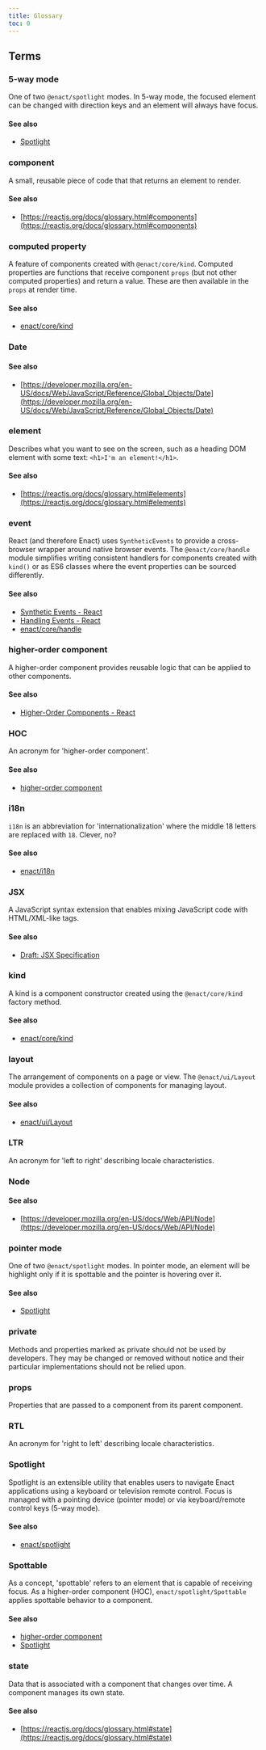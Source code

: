 ```yaml
---
title: Glossary
toc: 0
---
```


## Terms

### 5-way mode
One of two `@enact/spotlight` modes.  In 5-way mode, the focused element can be changed with direction keys and an element will always have focus.
#### See also
*   [Spotlight](#spotlight)

### component
A small, reusable piece of code that that returns an element to render.
#### See also
*   [https://reactjs.org/docs/glossary.html#components](https://reactjs.org/docs/glossary.html#components)

### computed property
A feature of components created with `@enact/core/kind`.  Computed properties are functions that receive component `props` (but not other computed properties) and return a value.  These are then available in the `props` at render time.
#### See also
*  [enact/core/kind](../../modules/core/kind)

### Date
#### See also
*   [https://developer.mozilla.org/en-US/docs/Web/JavaScript/Reference/Global_Objects/Date](https://developer.mozilla.org/en-US/docs/Web/JavaScript/Reference/Global_Objects/Date)

### element
Describes what you want to see on the screen, such as a heading DOM element with some text: `<h1>I'm an element!</h1>`.
#### See also
*   [https://reactjs.org/docs/glossary.html#elements](https://reactjs.org/docs/glossary.html#elements)

### event
React (and therefore Enact) uses `SyntheticEvents` to provide a cross-browser wrapper around native browser events.  The `@enact/core/handle` module simplifies writing consistent handlers for components created with `kind()` or as ES6 classes where the event properties can be sourced differently.
#### See also
*   [Synthetic Events - React](https://reactjs.org/docs/events.html)
*   [Handling Events - React](https://reactjs.org/docs/handling-events.html)
*   [enact/core/handle](../../modules/core/handle)

### higher-order component
A higher-order component provides reusable logic that can be applied to other components.
#### See also
*    [Higher-Order Components - React](https://reactjs.org/docs/higher-order-components.html)

### HOC
An acronym for 'higher-order component'.
#### See also
*   [higher-order component](#higher-order-component)

### i18n
`i18n` is an abbreviation for 'internationalization' where the middle 18 letters are replaced with `18`.  Clever, no?
#### See also
*   [enact/i18n](../../modules/i18n/$L)

### JSX
A JavaScript syntax extension that enables mixing JavaScript code with HTML/XML-like tags.
#### See also
*   [Draft: JSX Specification](https://facebook.github.io/jsx/)

### kind
A kind is a component constructor created using the `@enact/core/kind` factory method.
#### See also
*   [enact/core/kind](../../modules/core/kind)

### layout
The arrangement of components on a page or view. The `@enact/ui/Layout` module provides a collection of components for managing layout.
#### See also
*   [enact/ui/Layout](../../modules/ui/Layout)

### LTR
An acronym for 'left to right' describing locale characteristics.

### Node
#### See also
*   [https://developer.mozilla.org/en-US/docs/Web/API/Node](https://developer.mozilla.org/en-US/docs/Web/API/Node)

### pointer mode
One of two `@enact/spotlight` modes.  In pointer mode, an element will be highlight only if it is spottable and the pointer is hovering over it.
#### See also
*   [Spotlight](#spotlight)

### private
Methods and properties marked as private should not be used by developers. They may be changed or removed without notice and their particular implementations should not be relied upon.

### props
Properties that are passed to a component from its parent component.

### RTL
An acronym for 'right to left' describing locale characteristics.

### Spotlight
Spotlight is an extensible utility that enables users to navigate Enact applications using a keyboard or television remote control.  Focus is managed with a pointing device (pointer mode) or via keyboard/remote control keys (5-way mode).
#### See also
*   [enact/spotlight](../../modules/spotlight)

### Spottable
As a concept, 'spottable' refers to an element that is capable of receiving focus.  As a higher-order component (HOC), `enact/spotlight/Spottable` applies spottable behavior to a component.
#### See also
*   [higher-order component](#higher-order-component)
*   [Spotlight](#spotlight)

### state
Data that is associated with a component that changes over time.  A component manages its own state.
#### See also
*   [https://reactjs.org/docs/glossary.html#state](https://reactjs.org/docs/glossary.html#state)
